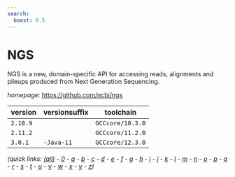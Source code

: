 ```yaml
---
search:
  boost: 0.5
---
```

# NGS

NGS is a new, domain-specific API for accessing reads, alignments and pileups produced from Next Generation Sequencing.

*homepage*: <https://github.com/ncbi/ngs>

version | versionsuffix | toolchain
--------|---------------|----------
``2.10.9`` |  | ``GCCcore/10.3.0``
``2.11.2`` |  | ``GCCcore/11.2.0``
``3.0.1`` | ``-Java-11`` | ``GCCcore/12.3.0``


*(quick links: [(all)](../index.md) - [0](../0/index.md) - [a](../a/index.md) - [b](../b/index.md) - [c](../c/index.md) - [d](../d/index.md) - [e](../e/index.md) - [f](../f/index.md) - [g](../g/index.md) - [h](../h/index.md) - [i](../i/index.md) - [j](../j/index.md) - [k](../k/index.md) - [l](../l/index.md) - [m](../m/index.md) - [n](../n/index.md) - [o](../o/index.md) - [p](../p/index.md) - [q](../q/index.md) - [r](../r/index.md) - [s](../s/index.md) - [t](../t/index.md) - [u](../u/index.md) - [v](../v/index.md) - [w](../w/index.md) - [x](../x/index.md) - [y](../y/index.md) - [z](../z/index.md))*

